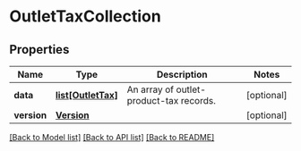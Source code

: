 # OutletTaxCollection

## Properties
Name | Type | Description | Notes
------------ | ------------- | ------------- | -------------
**data** | [**list[OutletTax]**](OutletTax.md) | An array of outlet-product-tax records. | [optional] 
**version** | [**Version**](Version.md) |  | [optional] 

[[Back to Model list]](../README.md#documentation-for-models) [[Back to API list]](../README.md#documentation-for-api-endpoints) [[Back to README]](../README.md)



